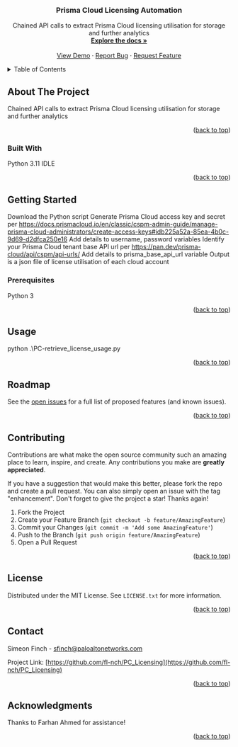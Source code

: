 <!-- Improved compatibility of back to top link: See: https://github.com/othneildrew/Best-README-Template/pull/73 -->
<a name="readme-top"></a>
<!--
*** Thanks for checking out the Best-README-Template. If you have a suggestion
*** that would make this better, please fork the repo and create a pull request
*** or simply open an issue with the tag "enhancement".
*** Don't forget to give the project a star!
*** Thanks again! Now go create something AMAZING! :D
-->



<!-- PROJECT SHIELDS -->
<!--
*** I'm using markdown "reference style" links for readability.
*** Reference links are enclosed in brackets [ ] instead of parentheses ( ).
*** See the bottom of this document for the declaration of the reference variables
*** for contributors-url, forks-url, etc. This is an optional, concise syntax you may use.
*** https://www.markdownguide.org/basic-syntax/#reference-style-links
-->

<!-- PROJECT LOGO -->
<br />
<div align="center">

<h3 align="center">Prisma Cloud Licensing Automation</h3>

  <p align="center">
    Chained API calls to extract Prisma Cloud licensing utilisation for storage and further analytics
    <br />
    <a href="https://github.com/fl-nch/PC_Licensing"><strong>Explore the docs »</strong></a>
    <br />
    <br />
    <a href="https://github.com/fl-nch/PC_Licensing">View Demo</a>
    ·
    <a href="https://github.com/fl-nch/PC_Licensing/issues/new?labels=bug&template=bug-report---.md">Report Bug</a>
    ·
    <a href="https://github.com/fl-nch/PC_Licensing/issues/new?labels=enhancement&template=feature-request---.md">Request Feature</a>
  </p>
</div>



<!-- TABLE OF CONTENTS -->
<details>
  <summary>Table of Contents</summary>
  <ol>
    <li>
      <a href="#about-the-project">About The Project</a>
      <ul>
        <li><a href="#built-with">Built With</a></li>
      </ul>
    </li>
    <li>
      <a href="#getting-started">Getting Started</a>
      <ul>
        <li><a href="#prerequisites">Prerequisites</a></li>
        <li><a href="#installation">Installation</a></li>
      </ul>
    </li>
    <li><a href="#usage">Usage</a></li>
    <li><a href="#roadmap">Roadmap</a></li>
    <li><a href="#contributing">Contributing</a></li>
    <li><a href="#license">License</a></li>
    <li><a href="#contact">Contact</a></li>
    <li><a href="#acknowledgments">Acknowledgments</a></li>
  </ol>
</details>



<!-- ABOUT THE PROJECT -->
## About The Project

Chained API calls to extract Prisma Cloud licensing utilisation for storage and further analytics

<p align="right">(<a href="#readme-top">back to top</a>)</p>



### Built With

Python 3.11
IDLE

<p align="right">(<a href="#readme-top">back to top</a>)</p>



<!-- GETTING STARTED -->
## Getting Started

Download the Python script
Generate Prisma Cloud access key and secret per https://docs.prismacloud.io/en/classic/cspm-admin-guide/manage-prisma-cloud-administrators/create-access-keys#idb225a52a-85ea-4b0c-9d69-d2dfca250e16
Add details to username, password variables
Identify your Prisma Cloud tenant base API url per https://pan.dev/prisma-cloud/api/cspm/api-urls/
Add details to prisma_base_api_url variable
Output is a json file of license utilisation of each cloud account

### Prerequisites

Python 3

<p align="right">(<a href="#readme-top">back to top</a>)</p>



<!-- USAGE EXAMPLES -->
## Usage

python .\PC-retrieve_license_usage.py

<p align="right">(<a href="#readme-top">back to top</a>)</p>



<!-- ROADMAP -->
## Roadmap


See the [open issues](https://github.com/fl-nch/PC_Licensing/issues) for a full list of proposed features (and known issues).

<p align="right">(<a href="#readme-top">back to top</a>)</p>



<!-- CONTRIBUTING -->
## Contributing

Contributions are what make the open source community such an amazing place to learn, inspire, and create. Any contributions you make are **greatly appreciated**.

If you have a suggestion that would make this better, please fork the repo and create a pull request. You can also simply open an issue with the tag "enhancement".
Don't forget to give the project a star! Thanks again!

1. Fork the Project
2. Create your Feature Branch (`git checkout -b feature/AmazingFeature`)
3. Commit your Changes (`git commit -m 'Add some AmazingFeature'`)
4. Push to the Branch (`git push origin feature/AmazingFeature`)
5. Open a Pull Request

<p align="right">(<a href="#readme-top">back to top</a>)</p>



<!-- LICENSE -->
## License

Distributed under the MIT License. See `LICENSE.txt` for more information.

<p align="right">(<a href="#readme-top">back to top</a>)</p>



<!-- CONTACT -->
## Contact

Simeon Finch - sfinch@paloaltonetworks.com

Project Link: [https://github.com/fl-nch/PC_Licensing](https://github.com/fl-nch/PC_Licensing)

<p align="right">(<a href="#readme-top">back to top</a>)</p>



<!-- ACKNOWLEDGMENTS -->
## Acknowledgments

Thanks to Farhan Ahmed for assistance!

<p align="right">(<a href="#readme-top">back to top</a>)</p>